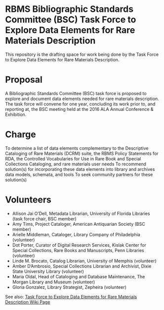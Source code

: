 RBMS Bibliographic Standards Committee (BSC) Task Force to Explore Data Elements for Rare Materials Description
========

This repository is the drafting space for work being done by the Task Force to Explore Data Elements for Rare Materials Description. 

Proposal
=====

A Bibliographic Standards Committee (BSC) task force is proposed to explore and document data elements needed for rare materials description.  The task force will convene for one year, concluding its work prior to, and reporting at, the BSC meeting held at the 2016 ALA Annual Conference & Exhibition.
 
Charge
=====
To determine a list of data elements complementary to the Descriptive Cataloging of Rare Materials (DCRM) suite, the RBMS Policy Statements for RDA, the Controlled Vocabularies for Use in Rare Book and Special Collections Cataloging, and rare materials user needs
To recommend solution(s) for incorporating these data elements into library and archives data models, schemata, and tools
To seek community partners for these solution(s)
 
Volunteers
=====

* Allison Jai O’Dell, Metadata Librarian, University of Florida Libraries (task force chair, BSC member)
* Amy Tims, Project Cataloger, American Antiquarian Society (BSC member)
* Arielle Middleman, Cataloger, Library Company of Philadelphia (volunteer)
* Dot Porter, Curator of Digital Research Services, Kislak Center for Special Collections, Rare Books and Manuscripts, Penn Libraries (volunteer)
* Linde M. Brocato, Catalog Librarian, University of Memphis (volunteer)
* Amber D’Ambrosio, Special Collections Librarian and Archivist, Dixie State University Library (volunteer)
* Maria Oldal, Head of Cataloging and Database Maintenance, The Morgan Library and Museum (volunteer)
* Gloria Gonzalez, Library Strategist, Zepheira (volunteer)

See also: [Task Force to Explore Data Elements for Rare Materials Description Wiki Page](http://derm.pbworks.com/w/page/99120051/FrontPage)

